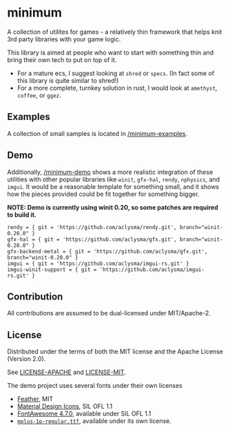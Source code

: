 # minimum

A collection of utilites for games - a relatively thin framework that helps knit 3rd party libraries with your game logic.

This library is aimed at people who want to start with something thin and bring their own tech to put on top of it.

 * For a mature ecs, I suggest looking at `shred` or `specs`. (In fact some of this library is quite similar to shred!)
 * For a more complete, turnkey solution in rust, I would look at `amethyst`, `coffee`, or `ggez`.

## Examples

A collection of small samples is located in [/minimum-examples](minimum-examples).

## Demo

Additionally, [/minimum-demo](minimum-demo) shows a more realistic integration of these utilities with other popular 
libraries like `winit`, `gfx-hal`, `rendy`, `nphysics`, and `imgui`. It would be a reasonable template for something
small, and it shows how the pieces provided could be fit together for something bigger.

**NOTE: Demo is currently using winit 0.20, so some patches are required to build it.**

```
rendy = { git = 'https://github.com/aclysma/rendy.git', branch="winit-0.20.0" }
gfx-hal = { git = 'https://github.com/aclysma/gfx.git', branch="winit-0.20.0" }
gfx-backend-metal = { git = 'https://github.com/aclysma/gfx.git', branch="winit-0.20.0" }
imgui = { git = 'https://github.com/aclysma/imgui-rs.git' }
imgui-winit-support = { git = 'https://github.com/aclysma/imgui-rs.git' }
```

## Contribution

All contributions are assumed to be dual-licensed under MIT/Apache-2.

## License

Distributed under the terms of both the MIT license and the Apache License (Version 2.0).

See [LICENSE-APACHE](LICENSE-APACHE) and [LICENSE-MIT](LICENSE-MIT).

The demo project uses several fonts under their own licenses
 * [Feather](https://github.com/AT-UI/feather-font), MIT
 * [Material Design Icons](https://materialdesignicons.com), SIL OFL 1.1
 * [FontAwesome 4.7.0](https://fontawesome.com/v4.7.0/license/), available under SIL OFL 1.1
 * [`mplus-1p-regular.ttf`](http://mplus-fonts.osdn.jp), available under its own license.
